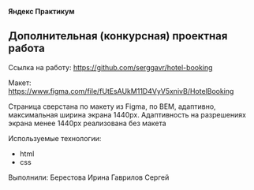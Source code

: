 **Яндекс Практикум**

## Дополнительная (конкурсная) проектная работа

Ссылка на работу:
https://github.com/serggavr/hotel-booking

Макет:
https://www.figma.com/file/fUtEsAUkM11D4VyV5xnivB/HotelBooking

Страница сверстана по макету из Figma, по BEM, адаптивно, максимальная ширина экрана 1440px.
Адаптивность на разрешениях экрана менее 1440px реализована без макета

Используемые технологии:

- html
- css

Выполнили:
Берестова Ирина
Гаврилов Сергей
